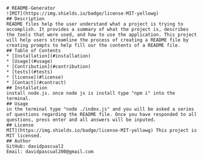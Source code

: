 
    # README-Generator 
    ![MIT](https://img.shields.io/badge/license-MIT-yellowg)
    ## Description
    README files help the user understand what a project is trying to accomplish. It provides a summary of what the project is, describes the tools that were used, and how to use the application. This project will help users streamline the process of creating a README file by creating prompts to help fill our the contents of a README file. 
    ## Table of Contents
    * [Installation](#installation)
    * [Usage](#usage)
    * [Contribution](#contribution)
    * [tests](#tests)
    * [license](#license)
    * [Contact](#contract)
    ## Installation
    install node.js. once node js is install type "npm i" into the terminal.
    ## Usage
    in the terminal type "node ./index.js" and you will be asked a series of questions regarding the README file. Once you have responded to all questions, press enter and all answers will be inputed. 
    ## License
    MIT](https://img.shields.io/badge/license-MIT-yellowg) This project is MIT licensed.
    ## Author
    GitHub: davidpascual2
    Email: davidpascual200@gmail.com